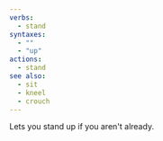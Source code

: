 ```yaml
---
verbs:
  - stand
syntaxes:
  - ""
  - "up"
actions:
  - stand
see also:
  - sit
  - kneel
  - crouch
---
```

Lets you stand up if you aren't already.